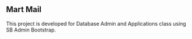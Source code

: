 ## Mart Mail
This project is developed for Database Admin and Applications class using SB Admin Bootstrap.

